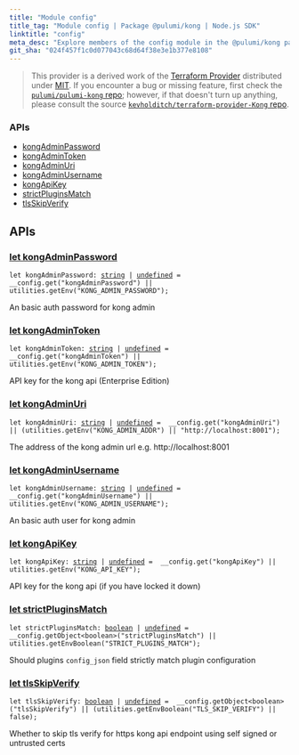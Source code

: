 ```yaml
---
title: "Module config"
title_tag: "Module config | Package @pulumi/kong | Node.js SDK"
linktitle: "config"
meta_desc: "Explore members of the config module in the @pulumi/kong package."
git_sha: "024f457f1c0d077043c68d64f38e3e1b377e8108"
---
```


<!-- WARNING: this page was generated by a tool. Do not edit it by hand. -->
<!-- To change it, please see https://github.com/pulumi/docs/tree/master/tools/tscdocgen. -->


> This provider is a derived work of the [Terraform Provider](https://github.com/kevholditch/terraform-provider-Kong)
> distributed under [MIT](https://mit-license.org/). If you encounter a bug or missing feature,
> first check the [`pulumi/pulumi-kong` repo](https://github.com/pulumi/pulumi-kong/issues); however, if that doesn't turn up anything,
> please consult the source [`kevholditch/terraform-provider-Kong` repo](https://github.com/kevholditch/terraform-provider-Kong/issues).







<h3>APIs</h3>
<ul class="api">
    <li><a href="#kongAdminPassword"><span class="symbol api"></span>kongAdminPassword</a></li>
    <li><a href="#kongAdminToken"><span class="symbol api"></span>kongAdminToken</a></li>
    <li><a href="#kongAdminUri"><span class="symbol api"></span>kongAdminUri</a></li>
    <li><a href="#kongAdminUsername"><span class="symbol api"></span>kongAdminUsername</a></li>
    <li><a href="#kongApiKey"><span class="symbol api"></span>kongApiKey</a></li>
    <li><a href="#strictPluginsMatch"><span class="symbol api"></span>strictPluginsMatch</a></li>
    <li><a href="#tlsSkipVerify"><span class="symbol api"></span>tlsSkipVerify</a></li>
</ul>




<h2 id="apis">APIs</h2>
<h3 class="pdoc-module-header" id="kongAdminPassword" data-link-title="kongAdminPassword">
    <a href="https://github.com/pulumi/pulumi-kong/blob/024f457f1c0d077043c68d64f38e3e1b377e8108/sdk/nodejs/config/vars.ts#L12">
        let <strong>kongAdminPassword</strong>
    </a>
</h3>

<pre class="highlight"><code><span class='kd'>let</span> kongAdminPassword: <span class='kd'><a href='https://developer.mozilla.org/en-US/docs/Web/JavaScript/Reference/Global_Objects/String'>string</a></span> | <span class='kd'><a href='https://developer.mozilla.org/en-US/docs/Web/JavaScript/Reference/Global_Objects/undefined'>undefined</a></span> = <span class='s2'> __config.get(&#34;kongAdminPassword&#34;) || utilities.getEnv(&#34;KONG_ADMIN_PASSWORD&#34;)</span>;</code></pre>

An basic auth password for kong admin

<h3 class="pdoc-module-header" id="kongAdminToken" data-link-title="kongAdminToken">
    <a href="https://github.com/pulumi/pulumi-kong/blob/024f457f1c0d077043c68d64f38e3e1b377e8108/sdk/nodejs/config/vars.ts#L16">
        let <strong>kongAdminToken</strong>
    </a>
</h3>

<pre class="highlight"><code><span class='kd'>let</span> kongAdminToken: <span class='kd'><a href='https://developer.mozilla.org/en-US/docs/Web/JavaScript/Reference/Global_Objects/String'>string</a></span> | <span class='kd'><a href='https://developer.mozilla.org/en-US/docs/Web/JavaScript/Reference/Global_Objects/undefined'>undefined</a></span> = <span class='s2'> __config.get(&#34;kongAdminToken&#34;) || utilities.getEnv(&#34;KONG_ADMIN_TOKEN&#34;)</span>;</code></pre>

API key for the kong api (Enterprise Edition)

<h3 class="pdoc-module-header" id="kongAdminUri" data-link-title="kongAdminUri">
    <a href="https://github.com/pulumi/pulumi-kong/blob/024f457f1c0d077043c68d64f38e3e1b377e8108/sdk/nodejs/config/vars.ts#L20">
        let <strong>kongAdminUri</strong>
    </a>
</h3>

<pre class="highlight"><code><span class='kd'>let</span> kongAdminUri: <span class='kd'><a href='https://developer.mozilla.org/en-US/docs/Web/JavaScript/Reference/Global_Objects/String'>string</a></span> | <span class='kd'><a href='https://developer.mozilla.org/en-US/docs/Web/JavaScript/Reference/Global_Objects/undefined'>undefined</a></span> = <span class='s2'> __config.get(&#34;kongAdminUri&#34;) || (utilities.getEnv(&#34;KONG_ADMIN_ADDR&#34;) || &#34;http://localhost:8001&#34;)</span>;</code></pre>

The address of the kong admin url e.g. http://localhost:8001

<h3 class="pdoc-module-header" id="kongAdminUsername" data-link-title="kongAdminUsername">
    <a href="https://github.com/pulumi/pulumi-kong/blob/024f457f1c0d077043c68d64f38e3e1b377e8108/sdk/nodejs/config/vars.ts#L24">
        let <strong>kongAdminUsername</strong>
    </a>
</h3>

<pre class="highlight"><code><span class='kd'>let</span> kongAdminUsername: <span class='kd'><a href='https://developer.mozilla.org/en-US/docs/Web/JavaScript/Reference/Global_Objects/String'>string</a></span> | <span class='kd'><a href='https://developer.mozilla.org/en-US/docs/Web/JavaScript/Reference/Global_Objects/undefined'>undefined</a></span> = <span class='s2'> __config.get(&#34;kongAdminUsername&#34;) || utilities.getEnv(&#34;KONG_ADMIN_USERNAME&#34;)</span>;</code></pre>

An basic auth user for kong admin

<h3 class="pdoc-module-header" id="kongApiKey" data-link-title="kongApiKey">
    <a href="https://github.com/pulumi/pulumi-kong/blob/024f457f1c0d077043c68d64f38e3e1b377e8108/sdk/nodejs/config/vars.ts#L28">
        let <strong>kongApiKey</strong>
    </a>
</h3>

<pre class="highlight"><code><span class='kd'>let</span> kongApiKey: <span class='kd'><a href='https://developer.mozilla.org/en-US/docs/Web/JavaScript/Reference/Global_Objects/String'>string</a></span> | <span class='kd'><a href='https://developer.mozilla.org/en-US/docs/Web/JavaScript/Reference/Global_Objects/undefined'>undefined</a></span> = <span class='s2'> __config.get(&#34;kongApiKey&#34;) || utilities.getEnv(&#34;KONG_API_KEY&#34;)</span>;</code></pre>

API key for the kong api (if you have locked it down)

<h3 class="pdoc-module-header" id="strictPluginsMatch" data-link-title="strictPluginsMatch">
    <a href="https://github.com/pulumi/pulumi-kong/blob/024f457f1c0d077043c68d64f38e3e1b377e8108/sdk/nodejs/config/vars.ts#L32">
        let <strong>strictPluginsMatch</strong>
    </a>
</h3>

<pre class="highlight"><code><span class='kd'>let</span> strictPluginsMatch: <span class='kd'><a href='https://developer.mozilla.org/en-US/docs/Web/JavaScript/Reference/Global_Objects/Boolean'>boolean</a></span> | <span class='kd'><a href='https://developer.mozilla.org/en-US/docs/Web/JavaScript/Reference/Global_Objects/undefined'>undefined</a></span> = <span class='s2'> __config.getObject&lt;boolean&gt;(&#34;strictPluginsMatch&#34;) || utilities.getEnvBoolean(&#34;STRICT_PLUGINS_MATCH&#34;)</span>;</code></pre>

Should plugins `config_json` field strictly match plugin configuration

<h3 class="pdoc-module-header" id="tlsSkipVerify" data-link-title="tlsSkipVerify">
    <a href="https://github.com/pulumi/pulumi-kong/blob/024f457f1c0d077043c68d64f38e3e1b377e8108/sdk/nodejs/config/vars.ts#L36">
        let <strong>tlsSkipVerify</strong>
    </a>
</h3>

<pre class="highlight"><code><span class='kd'>let</span> tlsSkipVerify: <span class='kd'><a href='https://developer.mozilla.org/en-US/docs/Web/JavaScript/Reference/Global_Objects/Boolean'>boolean</a></span> | <span class='kd'><a href='https://developer.mozilla.org/en-US/docs/Web/JavaScript/Reference/Global_Objects/undefined'>undefined</a></span> = <span class='s2'> __config.getObject&lt;boolean&gt;(&#34;tlsSkipVerify&#34;) || (utilities.getEnvBoolean(&#34;TLS_SKIP_VERIFY&#34;) || false)</span>;</code></pre>

Whether to skip tls verify for https kong api endpoint using self signed or untrusted certs


